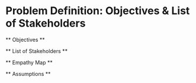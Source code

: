 <h1> Problem Definition: Objectives & List of Stakeholders </h1>  
  
** Objectives **  
  
** List of Stakeholders **  
  
** Empathy Map **  
  
** Assumptions **
